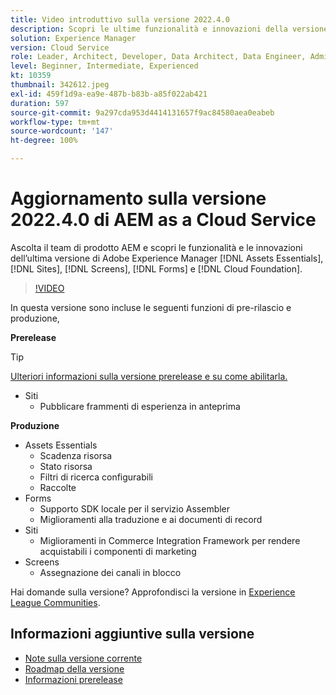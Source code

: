 ```yaml
---
title: Video introduttivo sulla versione 2022.4.0
description: Scopri le ultime funzionalità e innovazioni della versione 2022-4-0 di Adobe Experience Manager  [!DNL Assets Essentials], [!DNL Sites], [!DNL Screens], [!DNL Forms]  e  [!DNL Cloud Foundation].
solution: Experience Manager
version: Cloud Service
role: Leader, Architect, Developer, Data Architect, Data Engineer, Admin, User
level: Beginner, Intermediate, Experienced
kt: 10359
thumbnail: 342612.jpeg
exl-id: 459f1d9a-ea9e-487b-b83b-a85f022ab421
duration: 597
source-git-commit: 9a297cda953d4414131657f9ac84580aea0eabeb
workflow-type: tm+mt
source-wordcount: '147'
ht-degree: 100%

---
```


# Aggiornamento sulla versione 2022.4.0 di AEM as a Cloud Service

Ascolta il team di prodotto AEM e scopri le funzionalità e le innovazioni dell’ultima versione di Adobe Experience Manager [!DNL Assets Essentials], [!DNL Sites], [!DNL Screens], [!DNL Forms] e [!DNL Cloud Foundation].

>[!VIDEO](https://video.tv.adobe.com/v/342612/?quality=12&learn=on)

In questa versione sono incluse le seguenti funzioni di pre-rilascio e produzione,

**Prerelease**

>[!TIP]
>
>[Ulteriori informazioni sulla versione prerelease e su come abilitarla.](https://experienceleague.adobe.com/docs/experience-manager-cloud-service/content/release-notes/prerelease.html?lang=it)

* Siti
   * Pubblicare frammenti di esperienza in anteprima

**Produzione**

* Assets Essentials
   * Scadenza risorsa
   * Stato risorsa
   * Filtri di ricerca configurabili
   * Raccolte
* Forms
   * Supporto SDK locale per il servizio Assembler
   * Miglioramenti alla traduzione e ai documenti di record
* Siti
   * Miglioramenti in Commerce Integration Framework per rendere acquistabili i componenti di marketing
* Screens
   * Assegnazione dei canali in blocco

Hai domande sulla versione?  Approfondisci la versione in [Experience League Communities](https://adobe.ly/3LO0gOo).

## Informazioni aggiuntive sulla versione

* [Note sulla versione corrente](https://experienceleague.adobe.com/docs/experience-manager-cloud-service/content/release-notes/home.html?lang=it)
* [Roadmap della versione](https://experienceleague.adobe.com/docs/experience-manager-release-information/aem-release-updates/update-releases-roadmap.html?lang=it)
* [Informazioni prerelease](https://experienceleague.adobe.com/docs/experience-manager-cloud-service/content/release-notes/prerelease.html?lang=it)
